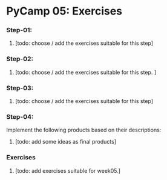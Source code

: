 # PyCamp 05: Exercises

### Step-01:

1. [todo: choose / add the exercises suitable for this step]


### Step-02:

1. [todo: choose / add the exercises suitable for this step. ]


### Step-03:

1. [todo: choose / add the exercises suitable for this step]

### Step-04:

Implement the following products based on their descriptions:

1. [todo: add some ideas as final products]


### Exercises

1. [todo: add exercises suitable for week05.]